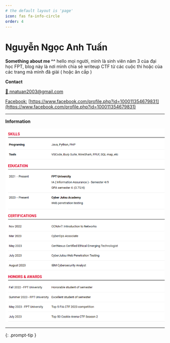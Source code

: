 ```yaml
---
# the default layout is 'page'
icon: fas fa-info-circle
order: 4
---
```


# Nguyễn Ngọc Anh Tuấn
**Something about me ^^**
hello mọi người, mình là sinh viên năm 3 của đại học FPT, blog này là nơi mình chia sẻ writeup CTF từ các cuộc thi hoặc của các trang mà mình đã giải ( hoặc ăn cắp )

**Contact**

[📧 nnatuan2003@gmail.com](mailto:adalovelace@mail.com)

[Facebook:](https://www.facebook.com/profile.php?id=100011354679831) [https://www.facebook.com/profile.php?id=100011354679831](https://www.facebook.com/profile.php?id=100011354679831)

---
**Information**

<img src="/assets/img/favicons/cv11111.png">


---

{: .prompt-tip }
